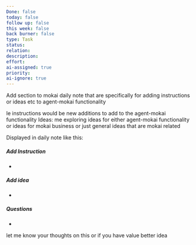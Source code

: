 ```yaml
---
Done: false
today: false
follow up: false
this week: false
back burner: false
type: Task
status:
relation:
description:
effort:
ai-assigned: true
priority:
ai-ignore: true
---
```

Add section to mokai daily note that are specifically for adding instructions or ideas etc to agent-mokai functionality

Ie instructions would be new additions to add to the agent-mokai functionality
Ideas: me exploring ideas for either agent-mokai functionality or ideas for mokai business or just general ideas that are mokai related

Displayed in daily note like this:

##### Add Instruction
-

##### Add idea
-

##### Questions
-


let me know your thoughts on this or if you have value better idea
